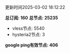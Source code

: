 更新时间2025-03-02 18:12:22

**总订阅: 160**
**总节点: 25235**
- vless节点: 5540
- hysteria2节点: 3

**google ping有效节点: 406**
